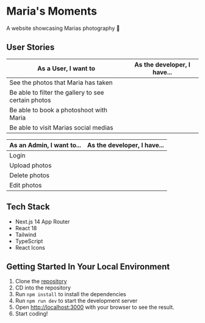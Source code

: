 # Maria's Moments

A website showcasing Marias photography 📸

## User Stories

| As a User, I want to                                | As the developer, I have... |
| --------------------------------------------------- | --------------------------- |
| See the photos that Maria has taken                 |                             |
| Be able to filter the gallery to see certain photos |                             |
| Be able to book a photoshoot with Maria             |                             |
| Be able to visit Marias social medias               |                             |

| As an Admin, I want to... | As the developer, I have... |
| ------------------------- | --------------------------- |
| Login                     |                             |
| Upload photos             |                             |
| Delete photos             |                             |
| Edit photos               |                             |

## Tech Stack

- Next.js 14 App Router
- React 18
- Tailwind
- TypeScript
- React Icons

## Getting Started In Your Local Environment

1. Clone the [repository](https://github.com/coolusername244/marias-moments)
2. CD into the repository
3. Run `npm install` to install the dependencies
4. Run `npm run dev` to start the development server
5. Open [http://localhost:3000](http://localhost:3000) with your browser to see the result.
6. Start coding!
